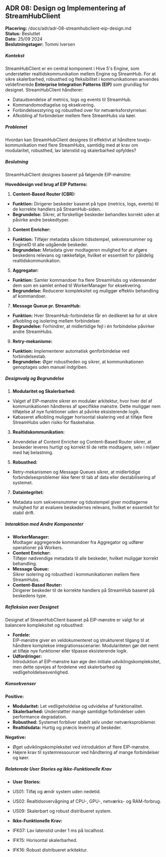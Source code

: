 ADR 08: Design og Implementering af StreamHubClient
---------------------------------------------------

**Placering:** /docs/adr/adr-08-streamhubclient-eip-design.md\
**Status:** Besluttet\
**Dato:** 25/09 2024\
**Beslutningstager:** Tommi Iversen

##### Kontekst

StreamHubClient er en central komponent i Hive 5's Engine, som understøtter realtidskommunikation mellem Engine og StreamHub. For at sikre skalerbarhed, robusthed og fleksibilitet i kommunikationen anvendes veldefinerede **Enterprise Integration Patterns (EIP)** som grundlag for designet. StreamHubClient håndterer:

-   Dataudsendelse af metrics, logs og events til StreamHub.
-   Kommandomodtagelse og eksekvering.
-   Forbindelsesstyring og robusthed over for netværksforstyrrelser.
-   Afkobling af forbindelser mellem flere StreamHubs via køer.

##### Problemet

Hvordan kan StreamHubClient designes til effektivt at håndtere tovejs-kommunikation med flere StreamHubs, samtidig med at krav om modularitet, robusthed, lav latenstid og skalerbarhed opfyldes?

##### Beslutning

StreamHubClient designes baseret på følgende EIP-mønstre:

**Hoveddesign ved brug af EIP Patterns:**

1.  **Content-Based Router (CBR):**

-   **Funktion:** Dirigerer beskeder baseret på type (metrics, logs, events) til de korrekte handlers på StreamHub-siden.
-   **Begrundelse:** Sikrer, at forskellige beskeder behandles korrekt uden at påvirke andre beskedtyper.

3.  **Content Enricher:**

-   **Funktion:** Tilføjer metadata såsom tidsstempel, sekvensnummer og EngineID til alle udgående beskeder.
-   **Begrundelse:** Metadata giver modtageren mulighed for at afgøre beskedens relevans og rækkefølge, hvilket er essentielt for pålidelig realtidskommunikation.

5.  **Aggregator:**

-   **Funktion:** Samler kommandoer fra flere StreamHubs og videresender dem som en samlet enhed til WorkerManager for eksekvering.
-   **Begrundelse:** Reducerer kompleksitet og muliggør effektiv behandling af kommandoer.

7.  **Message Queue pr. StreamHub:**

-   **Funktion:** Hver StreamHub-forbindelse får en dedikeret kø for at sikre afkobling og isolering mellem forbindelser.
-   **Begrundelse:** Forhindrer, at midlertidige fejl i én forbindelse påvirker andre StreamHubs.

9.  **Retry-mekanisme:**

-   **Funktion:** Implementerer automatisk genforbindelse ved forbindelsestab.
-   **Begrundelse:** Øger robustheden og sikrer, at kommunikationen genoptages uden manuel indgriben.

##### Designvalg og Begrundelse

1.  **Modularitet og Skalerbarhed:**

-   Valget af EIP-mønstre sikrer en modulær arkitektur, hvor hver del af kommunikationen håndteres af specifikke mønstre. Dette muliggør nem tilføjelse af nye funktioner uden at påvirke eksisterende logik.
-   Købaseret afkobling muliggør horisontal skalering ved at tilføje flere StreamHubs uden risiko for flaskehalse.

3.  **Realtidskommunikation:**

-   Anvendelse af Content Enricher og Content-Based Router sikrer, at beskeder leveres hurtigt og korrekt til de rette modtagere, selv i miljøer med høj belastning.

5.  **Robusthed:**

-   Retry-mekanismen og Message Queues sikrer, at midlertidige forbindelsesproblemer ikke fører til tab af data eller destabilisering af systemet.

7.  **Dataintegritet:**

-   Metadata som sekvensnummer og tidsstempel giver modtagerne mulighed for at evaluere beskedernes relevans, hvilket er essentielt for stabil drift.

##### Interaktion med Andre Komponenter

-   **WorkerManager:**\
    Modtager aggregerede kommandoer fra Aggregator og udfører operationer på Workers.
-   **Content Enricher:**\
    Tilføjer nødvendige metadata til alle beskeder, hvilket muliggør korrekt behandling.
-   **Message Queue:**\
    Sikrer isolering og robusthed i kommunikationen mellem flere StreamHubs.
-   **Content-Based Router:**\
    Dirigerer beskeder til de korrekte handlers på StreamHub baseret på beskedens type.

##### Refleksion over Designet

Designet af StreamHubClient baseret på EIP-mønstre er valgt for at balancere kompleksitet og robusthed:

-   **Fordele:**\
    EIP-mønstre giver en veldokumenteret og struktureret tilgang til at håndtere komplekse integrationsscenarier. Modulariteten gør det nemt at tilføje nye funktioner eller tilpasse eksisterende logik.
-   **Udfordringer:**\
    Introduktion af EIP-mønstre kan øge den initiale udviklingskompleksitet, men dette opvejes af fordelene ved skalerbarhed og vedligeholdelsesvenlighed.

##### Konsekvenser

**Positive:**

-   **Modularitet:** Let vedligeholdelse og udvidelse af funktionalitet.
-   **Skalerbarhed:** Understøtter mange samtidige forbindelser uden performance degradation.
-   **Robusthed:** Systemet forbliver stabilt selv under netværksproblemer.
-   **Realtidsdata:** Hurtig og præcis levering af beskeder.

**Negative:**

-   Øget udviklingskompleksitet ved introduktion af flere EIP-mønstre.
-   Højere krav til systemressourcer ved håndtering af mange forbindelser og køer.

##### Relaterede User Stories og Ikke-Funktionelle Krav

-   **User Stories:**

-   US01: Tilføj og ændr system uden nedetid.
-   US02: Realtidsovervågning af CPU-, GPU-, netværks- og RAM-forbrug.
-   US09: Skalerbart og robust distribueret system.

-   **Ikke-Funktionelle Krav:**

-   IFK07: Lav latenstid under 1 ms på localhost.
-   IFK15: Horisontal skalerbarhed.
-   IFK16: Robust distribueret arkitektur.
